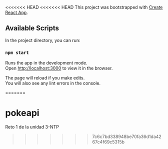 <<<<<<< HEAD
<<<<<<< HEAD
This project was bootstrapped with [Create React App](https://github.com/facebook/create-react-app).

## Available Scripts

In the project directory, you can run:

### `npm start`

Runs the app in the development mode.<br />
Open [http://localhost:3000](http://localhost:3000) to view it in the browser.

The page will reload if you make edits.<br />
You will also see any lint errors in the console.

=======
# pokeapi
Reto 1 de la unidad 3-NTP
>>>>>>> 7c6c7bd338948be70fa36d1da4267c4f69c5315b
